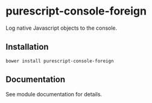 # purescript-console-foreign

Log native Javascript objects to the console.

## Installation

```
bower install purescript-console-foreign
```

## Documentation

See module documentation for details.
